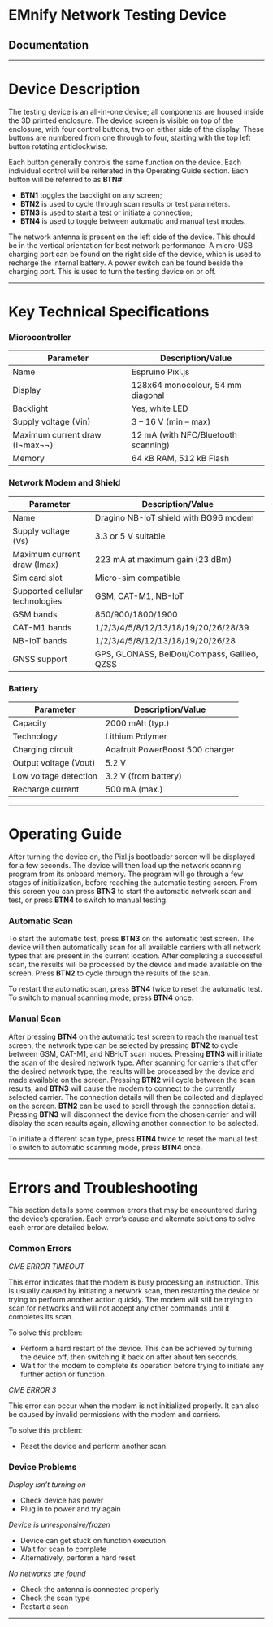 # EMnify Network Testing Device
## Documentation

---

# Device Description

The testing device is an all-in-one device; all components are housed inside the 3D printed enclosure.
The device screen is visible on top of the enclosure, with four control buttons, two on either side of the display.
These buttons are numbered from one through to four, starting with the top left button rotating anticlockwise.

Each button generally controls the same function on the device. Each individual control will be reiterated in the Operating Guide section. Each button will be referred to as **BTN#**:
- **BTN1** toggles the backlight on any screen;
- **BTN2** is used to cycle through scan results or test parameters.
- **BTN3** is used to start a test or initiate a connection;
- **BTN4** is used to toggle between automatic and manual test modes.

The network antenna is present on the left side of the device. This should be in the vertical orientation for best network performance.
A micro-USB charging port can be found on the right side of the device, which is used to recharge the internal battery.
A power switch can be found beside the charging port. This is used to turn the testing device on or off.

---

# Key Technical Specifications

### Microcontroller
|Parameter|Description/Value|
---|---
Name|Espruino Pixl.js
Display|128x64 monocolour, 54 mm diagonal
Backlight|Yes, white LED
Supply voltage (Vin)|3 – 16 V (min – max)
Maximum current draw (I¬max¬¬)|12 mA (with NFC/Bluetooth scanning)
Memory|64 kB RAM, 512 kB Flash

### Network Modem and Shield
|Parameter|Description/Value|
---|---
Name|Dragino NB-IoT shield with BG96 modem
Supply voltage (Vs)|3.3 or 5 V suitable
Maximum current draw (Imax)|223 mA at maximum gain (23 dBm)
Sim card slot|Micro-sim compatible
Supported cellular technologies|GSM, CAT-M1, NB-IoT
GSM bands|850/900/1800/1900
CAT-M1 bands|1/2/3/4/5/8/12/13/18/19/20/26/28/39
NB-IoT bands|1/2/3/4/5/8/12/13/18/19/20/26/28
GNSS support|GPS, GLONASS, BeiDou/Compass, Galileo, QZSS

### Battery
|Parameter|Description/Value|
---|---
Capacity|2000 mAh (typ.)
Technology|Lithium Polymer
Charging circuit|Adafruit PowerBoost 500 charger
Output voltage (Vout)|5.2 V
Low voltage detection|3.2 V (from battery)
Recharge current|500 mA (max.)

---

# Operating Guide

After turning the device on, the Pixl.js bootloader screen will be displayed for a few seconds.
The device will then load up the network scanning program from its onboard memory.
The program will go through a few stages of initialization, before reaching the automatic testing screen.
From this screen you can press **BTN3** to start the automatic network scan and test, or press **BTN4** to switch to manual testing.

### Automatic Scan

To start the automatic test, press **BTN3** on the automatic test screen.
The device will then automatically scan for all available carriers with all network types that are present in the current location.
After completing a successful scan, the results will be processed by the device and made available on the screen.
Press **BTN2** to cycle through the results of the scan.

To restart the automatic scan, press **BTN4** twice to reset the automatic test.
To switch to manual scanning mode, press **BTN4** once.

### Manual Scan

After pressing **BTN4** on the automatic test screen to reach the manual test screen, the network type can be selected by pressing **BTN2** to cycle between GSM, CAT-M1, and NB-IoT scan modes.
Pressing **BTN3** will initiate the scan of the desired network type.
After scanning for carriers that offer the desired network type, the results will be processed by the device and made available on the screen.
Pressing **BTN2** will cycle between the scan results, and **BTN3** will cause the modem to connect to the currently selected carrier.
The connection details will then be collected and displayed on the screen.
**BTN2** can be used to scroll through the connection details.
Pressing **BTN3** will disconnect the device from the chosen carrier and will display the scan results again, allowing another connection to be selected.

To initiate a different scan type, press **BTN4** twice to reset the manual test.
To switch to automatic scanning mode, press **BTN4** once.

---

# Errors and Troubleshooting

This section details some common errors that may be encountered during the device’s operation.
Each error’s cause and alternate solutions to solve each error are detailed below.

### Common Errors

*CME ERROR TIMEOUT*

This error indicates that the modem is busy processing an instruction.
This is usually caused by initiating a network scan, then restarting the device or trying to perform another action quickly.
The modem will still be trying to scan for networks and will not accept any other commands until it completes its scan.

To solve this problem:
- Perform a hard restart of the device. This can be achieved by turning the device off, then switching it back on after about ten seconds.
- Wait for the modem to complete its operation before trying to initiate any further action or function.

*CME ERROR 3*

This error can occur when the modem is not initialized properly. 
It can also be caused by invalid permissions with the modem and carriers.

To solve this problem:
- Reset the device and perform another scan.

### Device Problems

*Display isn’t turning on*
- Check device has power
- Plug in to power and try again

*Device is unresponsive/frozen*
- Device can get stuck on function execution
- Wait for scan to complete
- Alternatively, perform a hard reset

*No networks are found*
- Check the antenna is connected properly
- Check the scan type
- Restart a scan

---